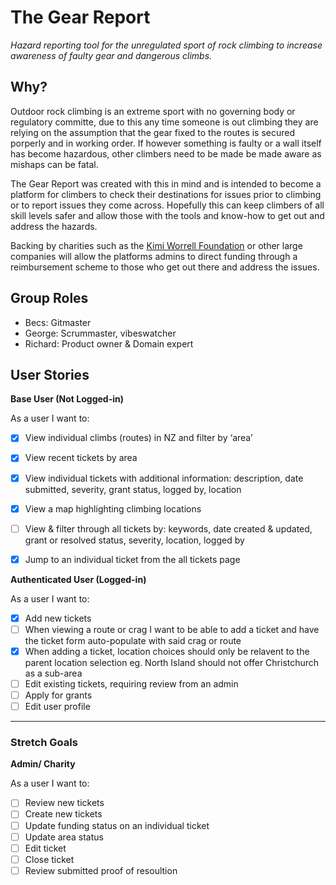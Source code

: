 # The Gear Report

*Hazard reporting tool for the unregulated sport of rock climbing to increase awareness of faulty gear and dangerous climbs.*

## Why?
Outdoor rock climbing is an extreme sport with no governing body or regulatory committe, due to this any time someone is out climbing they are relying on the assumption that the gear fixed to the routes is secured porperly and in working order. If however something is faulty or a wall itself has become hazardous, other climbers need to be made be made aware as mishaps can be fatal.

The Gear Report was created with this in mind and is intended to become a platform for climbers to check their destinations for issues prior to climbing or to report issues they come across. Hopefully this can keep climbers of all skill levels safer and allow those with the tools and know-how to get out and address the hazards.

Backing by charities such as the [Kimi Worrell Foundation](https://kwf.co.nz "kwf.co.nz") or other large companies will allow the platforms admins to direct funding through a reimbursement scheme to those who get out there and address the issues.


## Group Roles
- Becs: Gitmaster
- George: Scrummaster, vibeswatcher
- Richard: Product owner & Domain expert

## User Stories

**Base User (Not Logged-in)**

As a user I want to:

- [x] View individual climbs (routes) in NZ and filter by ‘area’
- [x] View recent tickets by area
- [x] View individual tickets with additional information: description, date submitted, severity, grant status, logged by, location
- [x] View a map highlighting climbing locations
- [ ] View & filter through all tickets by: keywords, date created & updated, grant or resolved status, severity, location, logged by
- [x] Jump to an individual ticket from the all tickets page


**Authenticated User (Logged-in)**

As a user I want to:

- [x] Add new tickets 
- [ ] When viewing a route or crag I want to be able to add a ticket and have the ticket form auto-populate with said crag or route
- [x] When adding a ticket, location choices should only be relavent to the parent location selection eg. North Island should not offer Christchurch as a sub-area
- [ ] Edit existing tickets, requiring review from an admin
- [ ] Apply for grants
- [ ] Edit user profile

----

### Stretch Goals
**Admin/ Charity**

As a user I want to:

- [ ] Review new tickets
- [ ] Create new tickets
- [ ] Update funding status on an individual ticket
- [ ] Update area status
- [ ] Edit ticket
- [ ] Close ticket
- [ ] Review submitted proof of resoultion

